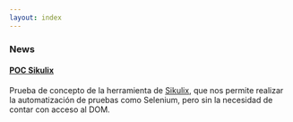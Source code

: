 ```yaml
---
layout: index
---
```


### News


#### [POC Sikulix](/pocs/poc-sikulix.html)

Prueba de concepto de la herramienta de [Sikulix](/pocs/poc-sikulix.html), que nos permite realizar la automatización de pruebas como Selenium, pero sin la necesidad de contar con acceso al DOM.

